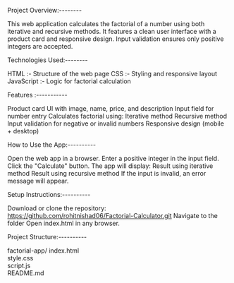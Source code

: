 
Project Overview:--------

This web application calculates the factorial of a number using both iterative and recursive methods. It features a clean user interface with a product card and responsive design. Input validation ensures only positive integers are accepted.


Technologies Used:--------

HTML :-	Structure of the web page
CSS :- Styling and responsive layout
JavaScript :- Logic for factorial calculation

Features :-----------

Product card UI with image, name, price, and description
Input field for number entry
Calculates factorial using:
    Iterative method
    Recursive method
Input validation for negative or invalid numbers
Responsive design (mobile + desktop)

How to Use the App:----------

Open the web app in a browser.
Enter a positive integer in the input field.
Click the "Calculate" button.
The app will display:
Result using iterative method
Result using recursive method
If the input is invalid, an error message will appear.

Setup Instructions:----------

Download or clone the repository:
    https://github.com/rohitnishad06/Factorial-Calculator.git
Navigate to the folder
Open index.html in any browser.

Project Structure:----------

factorial-app/ 
    index.html         
    style.css          
    script.js          
    README.md 